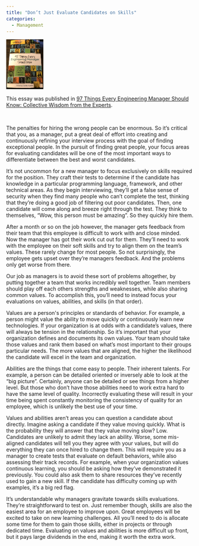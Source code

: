 ```yaml
---
title: "Don’t Just Evaluate Candidates on Skills"
categories:
  - Management
---
```

<p class="notice--info">
  <img src="/assets/img/97_thinks_ever_manager_should_know.jpeg" width="100px" class="align-left" />

  This essay  was published in <a href="https://www.amazon.com/Things-Every-Engineering-Manager-Should-ebook/dp/B081TPX6NS" target="_blank">97 Things Every Engineering Manager Should Know: Collective Wisdom from the Experts</a>.

  <br class="cf" />
</p>


The penalties for hiring the wrong people can be enormous. So it’s critical that you, as a manager, put a great deal of effort into creating and continuously refining your interview process with the goal of finding exceptional people. In the pursuit of finding great people, your focus areas for evaluating candidates will be one of the most important ways to differentiate between the best and worst candidates.

It’s not uncommon for a new manager to focus exclusively on skills required for the position. They craft their tests to determine if the candidate has knowledge in a particular programming language, framework, and other technical areas. As they begin interviewing, they’ll get a false sense of security when they find many people who can’t complete the test, thinking that they’re doing a good job of filtering out poor candidates. Then, one candidate will come along and breeze right through the test. They think to themselves, “Wow, this person must be amazing”. So they quickly hire them.

After a month or so on the job however, the manager gets feedback from their team that this employee is difficult to work with and close minded. Now the manager has got their work cut out for them. They’ll need to work with the employee on their soft skills and try to align them on the team’s values. These rarely change for most people. So not surprisingly, the employee gets upset over they’re managers feedback. And the problems only get worse from there.

Our job as managers is to avoid these sort of problems altogether, by putting together a team that works incredibly well together. Team members should play off each others strengths and weaknesses, while also sharing common values. To accomplish this, you’ll need to instead focus your evaluations on values, abilities, and skills (in that order).

Values are a person's principles or standards of behavior. For example, a person might value the ability to move quickly or continuously learn new technologies. If your organization is at odds with a candidate’s values, there will always be tension in the relationship. So it’s important that your organization defines and documents its own values. Your team should take those values and rank them based on what’s most important to their groups particular needs. The more values that are aligned, the higher the likelihood the candidate will excel in the team and organization.

Abilities are the things that come easy to people. Their inherent talents. For example, a person can be detailed oriented or inversely able to look at the “big picture”. Certainly, anyone can be detailed or see things from a higher level. But those who don’t have those abilities need to work extra hard to have the same level of quality. Incorrectly evaluating these will result in your time being spent constantly monitoring the consistency of quality for an employee, which is unlikely the best use of your time.

Values and abilities aren’t areas you can question a candidate about directly. Imagine asking a candidate if they value moving quickly. What is the probability they will answer that they value moving slow? Low. Candidates are unlikely to admit they lack an ability. Worse, some mis-aligned candidates will tell you they agree with your values, but will do everything they can once hired to change them. This will require you as a manager to create tests that evaluate on default behaviors, while also assessing their track records. For example, when your organization values continuous learning, you should be asking how they’ve demonstrated it previously. You could also ask them to share resources they’ve recently used to gain a new skill. If the candidate has difficulty coming up with examples, it’s a big red flag.

It’s understandable why managers gravitate towards skills evaluations. They’re straightforward to test on. Just remember though, skills are also the easiest area for an employee to improve upon. Great employees will be excited to take on new learning challenges. All you’ll need to do is allocate some time for them to gain those skills, either in projects or through dedicated time. Evaluating on values and abilities is more difficult up front, but it pays large dividends in the end, making it worth the extra work.
